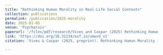 ```yaml
---
title: "Rethinking Human Morality in Real-Life Social Contexts"
collection: publications
permalink: /publication/2025-morality
date: 2025-01-05
venue: 'Psycharxiv'
paperurl: '/files/pdf/research/Vives and Caspar (2025) Rethinking Human Morality in Real-Life Social Contexts.pdf'
link: 'https://doi.org/10.31234/osf.io/umwvd_v1'
citation: 'Vives & Caspar (2025, preprint). Rethinking Human Morality in Real-Life Social Contexts<i> PsyArXiv</i>.'

---
```


